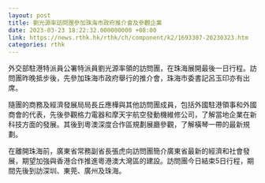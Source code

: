 ```yaml
---
layout: post
title: 劉光源率訪問團參加珠海市政府推介會及參觀企業
date: 2023-03-23 18:22:32.000000000 +08:00
link: https://news.rthk.hk/rthk/ch/component/k2/1693307-20230323.htm
categories: rthk
---
```


外交部駐港特派員公署特派員劉光源率領的訪問團，在珠海展開最後一日行程。訪問團昨晚抵步後，先參加珠海市政府舉行的推介會，珠海市委書記呂玉印亦有出席。

隨團的商務及經濟發展局局長丘應樺與其他訪問團成員，包括外國駐港領事和外國商會的代表，先後參觀格力電器和摩天宇航空發動機維修公司，了解當地企業在新科技方面的發展。其後到粵澳深度合作區規劃展廳參觀，了解橫琴一帶的最新規劃。

在離開珠海前，廣東省常務副省長張虎向訪問團簡介廣東省最新的經濟和社會發展，期望加強與香港合作推進粵港澳大灣區的建設。訪問團今日結束5日行程，期間先後到訪深圳、東莞、廣州及珠海。
